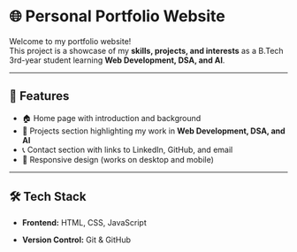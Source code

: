
# 🌐 Personal Portfolio Website

Welcome to my portfolio website!  
This project is a showcase of my **skills, projects, and interests** as a B.Tech 3rd-year student learning **Web Development, DSA, and AI**.

---

## 🚀 Features
- 🏠 Home page with introduction and background
- 📂 Projects section highlighting my work in **Web Development, DSA, and AI**
- 📞 Contact section with links to LinkedIn, GitHub, and email
- 📱 Responsive design (works on desktop and mobile)

---

## 🛠️ Tech Stack
- **Frontend:** HTML, CSS, JavaScript  
  
- **Version Control:** Git & GitHub  
